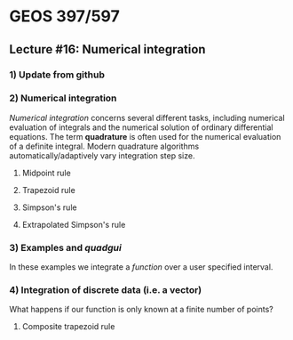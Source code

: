 # GEOS 397/597

## Lecture #16: Numerical integration

### 1) Update from github

### 2) Numerical integration

_Numerical integration_ concerns several different tasks, including numerical evaluation of integrals and the numerical solution of ordinary differential equations. The term __quadrature__ is often used for the numerical evaluation of a definite integral. Modern quadrature algorithms automatically/adaptively vary integration step size.

1) Midpoint rule

2) Trapezoid rule

3) Simpson's rule

4) Extrapolated Simpson's rule

### 3) Examples and _quadgui_

In these examples we integrate a _function_ over a user specified interval.

### 4) Integration of discrete data (i.e. a vector)

What happens if our function is only known at a finite number of points?

1) Composite trapezoid rule 
